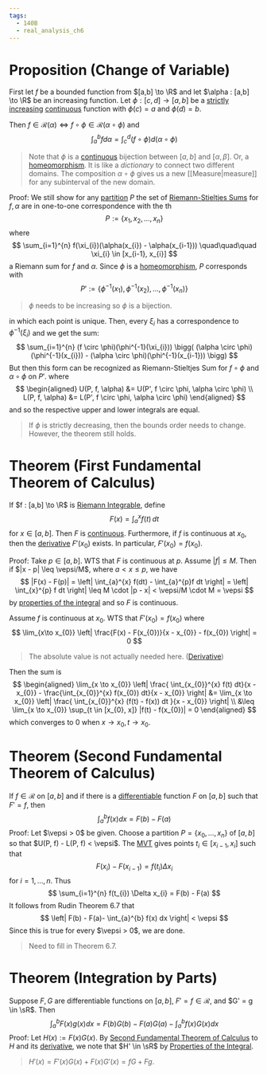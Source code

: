 ```yaml
---
tags:
  - 140B
  - real_analysis_ch6
---
```

# Proposition (Change of Variable)
First let $f$ be a bounded function from $[a,b] \to \R$ and let $\alpha : [a,b] \to \R$ be an increasing function. Let $\phi : [c, d] \to [a,b]$ be a [strictly increasing](../ch3-sequences-series/Monotonic.md) [continuous](../ch4-continuity/Continuity.md) function with $\phi(c)= a$ and $\phi(d) = b$. 

Then $f \in \mathscr{R}(\alpha) \iff f \circ \phi \in \mathscr{R}(\alpha \circ \phi)$ and 
$$
\int_{a}^{b} f d \alpha = \int_{c}^{d} (f \circ \phi) d (\alpha \circ \phi)
$$
> Note that $\phi$ is a [continuous](../ch4-continuity/Continuity.md) bijection between $[a,b]$ and $[\alpha, \beta]$. Or, a [homeomorphism](../ch4-continuity/Homeomorphisms.md). It is like a *dictionary* to connect two different domains.  The composition $\alpha \circ \phi$ gives us a new [[Measure|measure]] for any subinterval of the new domain.

Proof: 
We still show for any [partition](Riemann-Stieltjes%20Integral.md#definition-riemann-integrals) $P$ the set of [Riemann-Stieltjes Sums](Riemann-Stieltjes%20Integral.md) for $f,\alpha$ are in one-to-one correspondence with the th
$$
P := \{ x_{1}, x_{2}, \ldots, x_{n}  \}
$$
where 
$$
\sum_{i=1}^{n} f(\xi_{i})(\alpha(x_{i}) - \alpha(x_{i-1}))
\quad\quad\quad \xi_{i} \in [x_{i-1}, x_{i}]
$$
a Riemann sum for $f$ and $\alpha$. Since $\phi$ is a [homeomorphism](../ch4-continuity/Homeomorphisms.md), $P$ corresponds with 
$$
P' := \{ \phi^{-1}(x_{1}), \phi^{-1}(x_{2}), \ldots, \phi^{-1}(x_{n}) \}
$$
> $\phi$ needs to be increasing so $\phi$ is a bijection. 

in which each point is unique. Then, every $\xi_{i}$ has a correspondence to $\phi^{-1}(\xi_{i})$ and we get the sum:
$$
\sum_{i=1}^{n} (f \circ \phi)(\phi^{-1}(\xi_{i}))
\bigg( (\alpha \circ \phi)(\phi^{-1}(x_{i})) - (\alpha \circ \phi)(\phi^{-1}(x_{i-1})) \bigg)
$$
But then this form can be recognized as Riemann-Stieltjes Sum for $f \circ \phi$ and $\alpha \circ \phi$ on $P'$. where 
$$
\begin{aligned}
U(P, f, \alpha) &= U(P', f \circ \phi, \alpha \circ \phi) \\
L(P, f, \alpha) &= L(P', f \circ \phi, \alpha \circ \phi)
\end{aligned}
$$
and so the respective upper and lower integrals are equal.
> If $\phi$ is strictly decreasing, then the bounds order needs to change. However, the theorem still holds. 

# Theorem (First Fundamental Theorem of Calculus)
If $f : [a,b] \to \R$ is [Riemann Integrable](Riemann-Stieltjes%20Integral.md), define
$$
F(x) = \int_{a}^{x} f(t) \,dt 
$$
for $x \in [a,b]$. Then $F$ is [continuous](../ch4-continuity/Continuity.md). Furthermore, if $f$ is continuous at $x_{0}$, then the [derivative](../ch5-differentiation/Derivative.md) $F'(x_{0})$ exists. In particular, $F'(x_{0}) = f(x_{0})$. 

Proof:
Take $p \in [a, b]$. WTS that $F$ is continuous at $p$. Assume $|f| \leq M$. Then if $|x - p| \leq \vepsi/M$, where $a < x \leq p$, we have 
$$
|F(x) - F(p)|
= \left| \int_{a}^{x} f(dt) - \int_{a}^{p}f dt \right|
= \left| \int_{x}^{p} f dt \right|
\leq M \cdot |p - x|
< \vepsi/M \cdot M = \vepsi
$$
by [properties of the integral](Riemann-Stieltjes%20Integral.md#properties-of-the-integral) and so $F$ is continuous. 

Assume $f$ is continuous at $x_{0}$. WTS that $F'(x_{0}) = f(x_{0})$ where 
$$
\lim_{x\to x_{0}} \left| \frac{F(x) - F(x_{0})}{x - x_{0}} - f(x_{0}) \right| = 0 
$$
> The absolute value is not actually needed here. ([Derivative](../ch5-differentiation/Derivative.md)) 

Then the sum is 
$$
\begin{aligned}
\lim_{x \to x_{0}}
\left|
	\frac{ \int_{x_{0}}^{x} f(t) dt}{x - x_{0}} - \frac{\int_{x_{0}}^{x} f(x_{0}) dt}{x - x_{0}} 
\right|
&=
\lim_{x \to x_{0}} 
\left| 
	\frac{ \int_{x_{0}}^{x} (f(t) - f(x)) dt }{x - x_{0}}
\right| \\ 
&\leq 
\lim_{x \to x_{0}} \sup_{t \in [x_{0}, x]} |f(t) - f(x_{0})|
= 0
\end{aligned}
$$
which converges to $0$ when $x \to x_{0}, t \to x_{0}$. 

# Theorem (Second Fundamental Theorem of Calculus)
If $f \in \mathscr{R}$ on $[a,b]$ and if there is a [differentiable](../ch5-differentiation/Derivative.md) function $F$ on $[a,b]$ such that $F' = f$, then 
$$
\int_{a}^{b} f(x) dx = F(b) - F(a)
$$
Proof:
Let $\vepsi > 0$ be given. Choose a partition $P = \{x_{0}, \ldots, x_{n}\}$ of $[a,b]$ so that $U(P, f) - L(P, f) < \vepsi$. The [MVT](../ch5-differentiation/Derivative.md#theorem-cauchy-mean-value-theorem) gives points $t_{i} \in [x_{i-1}, x_{i}]$ such that 
$$
F(x_{i}) - F(x_{i-1}) = f(t_{i}) \Delta x_{i}
$$
for $i = 1, \ldots, n$. Thus 
$$
\sum_{i=1}^{n} f(t_{i}) \Delta x_{i} = F(b) - F(a)
$$
It follows from Rudin Theorem 6.7 that 
$$
\left| F(b) - F(a)- \int_{a}^{b} f(x) dx \right| < \vepsi 
$$
Since this is true for every $\vepsi > 0$, we are done.
> Need to fill in Theorem 6.7.

# Theorem (Integration by Parts)
Suppose $F,G$ are differentiable functions on $[a,b]$, $F' = f \in \mathscr{R}$, and $G' = g \in \sR$. Then 
$$
\int_{a}^{b} F(x) g(x) dx = F(b)G(b) - F(a)G(a) - \int_{a}^{b}f(x)G(x) dx
$$
Proof:
Let $H(x):= F(x)G(x)$. By [Second Fundamental Theorem of Calculus](#theorem-second-fundamental-theorem-of-calculus) to $H$ and its [derivative](../ch5-differentiation/Derivative.md), we note that $H' \in \sR$ by [Properties of the Integral](Riemann-Stieltjes%20Integral.md#properties-of-the-integral).
> $H'(x) = F'(x)G(x) + F(x)G'(x) = fG + Fg$. 

